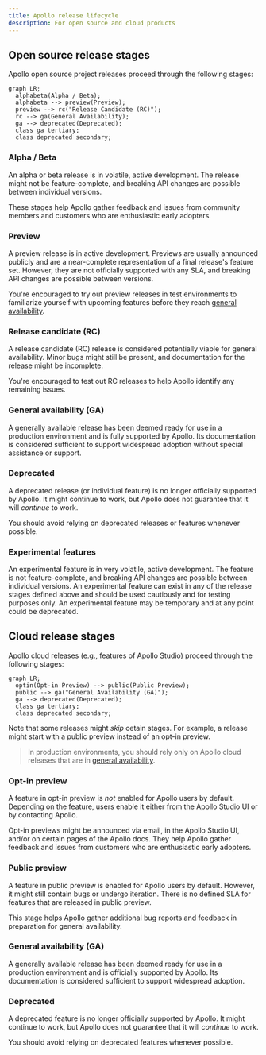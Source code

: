 ```yaml
---
title: Apollo release lifecycle
description: For open source and cloud products
---
```


## Open source release stages

Apollo open source project releases proceed through the following stages:

```mermaid
graph LR;
  alphabeta(Alpha / Beta);
  alphabeta --> preview(Preview);
  preview --> rc("Release Candidate (RC)");
  rc --> ga(General Availability);
  ga --> deprecated(Deprecated);
  class ga tertiary;
  class deprecated secondary;
```

### Alpha / Beta

An alpha or beta release is in volatile, active development. The release might not be feature-complete, and breaking API changes are possible between individual versions.

These stages help Apollo gather feedback and issues from community members and customers who are enthusiastic early adopters.

### Preview

A preview release is in active development. Previews are usually announced publicly and are a near-complete representation of a final release's feature set. However, they are not officially supported with any SLA, and breaking API changes are possible between versions.

You're encouraged to try out preview releases in test environments to familiarize yourself with upcoming features before they reach [general availability](#general-availability-ga).

### Release candidate (RC)

A release candidate (RC) release is considered potentially viable for general availability. Minor bugs might still be present, and documentation for the release might be incomplete.

You're encouraged to test out RC releases to help Apollo identify any remaining issues.

### General availability (GA)

A generally available release has been deemed ready for use in a production environment and is fully supported by Apollo. Its documentation is considered sufficient to support widespread adoption without special assistance or support.

### Deprecated

A deprecated release (or individual feature) is no longer officially supported by Apollo. It might continue to work, but Apollo does not guarantee that it will _continue_ to work.

You should avoid relying on deprecated releases or features whenever possible.

### Experimental features

An experimental feature is in very volatile, active development. The feature is not feature-complete, and breaking API changes are possible between individual versions. An experimental feature can exist in any of the release stages defined above and should be used cautiously and for testing purposes only. An experimental feature may be temporary and at any point could be deprecated.

## Cloud release stages

Apollo cloud releases (e.g., features of Apollo Studio) proceed through the following stages:

```mermaid
graph LR;
  optin(Opt-in Preview) --> public(Public Preview);
  public --> ga("General Availability (GA)");
  ga --> deprecated(Deprecated);
  class ga tertiary;
  class deprecated secondary;
```

Note that some releases might _skip_ cetain stages. For example, a release might start with a public preview instead of an opt-in preview.

> In production environments, you should rely only on Apollo cloud releases that are in [general availability](#general-availability-ga-1).

### Opt-in preview

A feature in opt-in preview is _not_ enabled for Apollo users by default. Depending on the feature, users enable it either from the Apollo Studio UI or by contacting Apollo.

Opt-in previews might be announced via email, in the Apollo Studio UI, and/or on certain pages of the Apollo docs. They help Apollo gather feedback and issues from customers who are enthusiastic early adopters.

### Public preview

A feature in public preview is enabled for Apollo users by default. However, it might still contain bugs or undergo iteration. There is no defined SLA for features that are released in public preview.

This stage helps Apollo gather additional bug reports and feedback in preparation for general availability.

### General availability (GA)

A generally available release has been deemed ready for use in a production environment and is officially supported by Apollo. Its documentation is considered sufficient to support widespread adoption.

### Deprecated

A deprecated feature is no longer officially supported by Apollo. It might continue to work, but Apollo does not guarantee that it will _continue_ to work.

You should avoid relying on deprecated features whenever possible.
